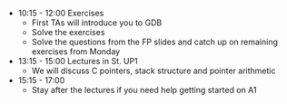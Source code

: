 * 10:15 - 12:00 Exercises
  * First TAs will introduce you to GDB
  * Solve the exercises
  * Solve the questions from the FP slides and catch up on remaining exercises from Monday
* 13:15 - 15:00 Lectures in St. UP1
  * We will discuss C pointers, stack structure and pointer arithmetic
* 15:15 - 17:00
  * Stay after the lectures if you need help getting started on A1
